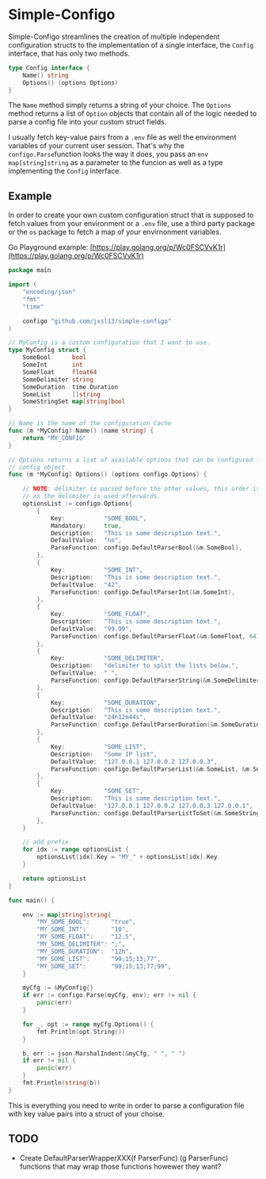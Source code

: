 # Simple-Configo

Simple-Configo streamlines the creation of multiple independent configuration structs to the implementation of a single interface, the `Config` interface, that has only two methods.

```go
type Config interface {
    Name() string
    Options() (options Options)
}
```

The `Name` method simply returns a string of your choice.
The `Options` method returns a list of `Option` objects that contain all of the logic needed to parse a config file into your custom struct fields.

I usually fetch key-value pairs from a `.env` file as well the environment variables of your current user session.
That's why the `configo.Parse`function looks the way it does, you pass an `env map[string]string` as a parameter to the funcion as well as a type implementing the `Config` interface.

## Example

In order to create your own custom configuration struct that is supposed to fetch values from your environment or a `.env` file, use a third party package or the `os` package to fetch a map of your envirnonment variables.

Go Playground example: [https://play.golang.org/p/Wc0FSCVvK1r](https://play.golang.org/p/Wc0FSCVvK1r)

```go
package main

import (
    "encoding/json"
    "fmt"
    "time"

    configo "github.com/jxsl13/simple-configo"
)

// MyConfig is a custom configuration that I want to use.
type MyConfig struct {
    SomeBool      bool
    SomeInt       int
    SomeFloat     float64
    SomeDelimiter string
    SomeDuration  time.Duration
    SomeList      []string
    SomeStringSet map[string]bool
}

// Name is the name of the configuration Cache
func (m *MyConfig) Name() (name string) {
    return "MY_CONFIG"
}

// Options returns a list of available options that can be configured for this
// config object
func (m *MyConfig) Options() (options configo.Options) {

    // NOTE: delimiter is parsed before the other values, this order is important,
    // as the delimiter is used afterwards.
    optionsList := configo.Options{
        {
            Key:           "SOME_BOOL",
            Mandatory:     true,
            Description:   "This is some description text.",
            DefaultValue:  "no",
            ParseFunction: configo.DefaultParserBool(&m.SomeBool),
        },
        {
            Key:           "SOME_INT",
            Description:   "This is some description text.",
            DefaultValue:  "42",
            ParseFunction: configo.DefaultParserInt(&m.SomeInt),
        },
        {
            Key:           "SOME_FLOAT",
            Description:   "This is some description text.",
            DefaultValue:  "99.99",
            ParseFunction: configo.DefaultParserFloat(&m.SomeFloat, 64),
        },
        {
            Key:           "SOME_DELIMITER",
            Description:   "delimiter to split the lists below.",
            DefaultValue:  " ",
            ParseFunction: configo.DefaultParserString(&m.SomeDelimiter),
        },
        {
            Key:           "SOME_DURATION",
            Description:   "This is some description text.",
            DefaultValue:  "24h12m44s",
            ParseFunction: configo.DefaultParserDuration(&m.SomeDuration),
        },
        {
            Key:           "SOME_LIST",
            Description:   "Some IP list",
            DefaultValue:  "127.0.0.1 127.0.0.2 127.0.0.3",
            ParseFunction: configo.DefaultParserList(&m.SomeList, &m.SomeDelimiter),
        },
        {
            Key:           "SOME_SET",
            Description:   "This is some description text.",
            DefaultValue:  "127.0.0.1 127.0.0.2 127.0.0.3 127.0.0.1",
            ParseFunction: configo.DefaultParserListToSet(&m.SomeStringSet, &m.SomeDelimiter),
        },
    }

    // add prefix
    for idx := range optionsList {
        optionsList[idx].Key = "MY_" + optionsList[idx].Key
    }

    return optionsList
}

func main() {

    env := map[string]string{
        "MY_SOME_BOOL":      "true",
        "MY_SOME_INT":       "10",
        "MY_SOME_FLOAT":     "12.5",
        "MY_SOME_DELIMITER": ";",
        "MY_SOME_DURATION":  "12h",
        "MY_SOME_LIST":      "99;15;13;77",
        "MY_SOME_SET":       "99;15;13;77;99",
    }

    myCfg := &MyConfig{}
    if err := configo.Parse(myCfg, env); err != nil {
        panic(err)
    }

    for _, opt := range myCfg.Options() {
        fmt.Println(opt.String())
    }

    b, err := json.MarshalIndent(&myCfg, " ", " ")
    if err != nil {
        panic(err)
    }
    fmt.Println(string(b))
}
```

This is everything you need to write in order to parse a configuration file with key value pairs into a struct of your choise.

## TODO

- Create DefaultParserWrapperXXX(f ParserFunc) (g ParserFunc) functions that may wrap those functions howewer they want?
